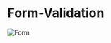 # Form-Validation
![Form](https://github.com/Silvaoscar/Form-Validation/blob/main/img/form-validation.png)
